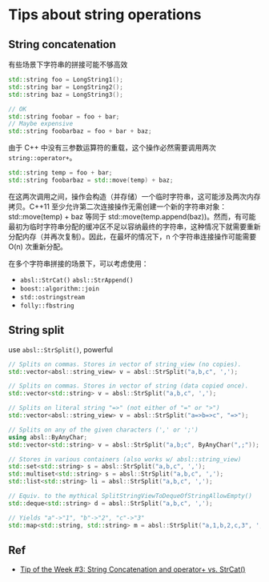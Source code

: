 # Tips about string operations

## String concatenation

有些场景下字符串的拼接可能不够高效

```cpp
std::string foo = LongString1();
std::string bar = LongString2();
std::string baz = LongString3();

// OK
std::string foobar = foo + bar;
// Maybe expensive
std::string foobarbaz = foo + bar + baz;
```

由于 C++ 中没有三参数运算符的重载，这个操作必然需要调用两次 `string::operator+`。

```cpp
std::string temp = foo + bar;
std::string foobarbaz = std::move(temp) + baz;
```

在这两次调用之间，操作会构造（并存储）一个临时字符串，这可能涉及两次内存拷贝。C++11 至少允许第二次连接操作无需创建一个新的字符串对象：std::move(temp) + baz 等同于 std::move(temp.append(baz))。然而，有可能最初为临时字符串分配的缓冲区不足以容纳最终的字符串，这种情况下就需要重新分配内存（并再次复制）。因此，在最坏的情况下，n 个字符串连接操作可能需要 O(n) 次重新分配。

在多个字符串拼接的场景下，可以考虑使用：

* `absl::StrCat()` `absl::StrAppend()`
* `boost::algorithm::join`
* `std::ostringstream`
* `folly::fbstring`

## String split

use `absl::StrSplit()`, powerful

```cpp
// Splits on commas. Stores in vector of string_view (no copies).
std::vector<absl::string_view> v = absl::StrSplit("a,b,c", ',');

// Splits on commas. Stores in vector of string (data copied once).
std::vector<std::string> v = absl::StrSplit("a,b,c", ',');

// Splits on literal string "=>" (not either of "=" or ">")
std::vector<absl::string_view> v = absl::StrSplit("a=>b=>c", "=>");

// Splits on any of the given characters (',' or ';')
using absl::ByAnyChar;
std::vector<std::string> v = absl::StrSplit("a,b;c", ByAnyChar(",;"));

// Stores in various containers (also works w/ absl::string_view)
std::set<std::string> s = absl::StrSplit("a,b,c", ',');
std::multiset<std::string> s = absl::StrSplit("a,b,c", ',');
std::list<std::string> li = absl::StrSplit("a,b,c", ',');

// Equiv. to the mythical SplitStringViewToDequeOfStringAllowEmpty()
std::deque<std::string> d = absl::StrSplit("a,b,c", ',');

// Yields "a"->"1", "b"->"2", "c"->"3"
std::map<std::string, std::string> m = absl::StrSplit("a,1,b,2,c,3", ',');
```

## Ref

* [Tip of the Week #3: String Concatenation and operator+ vs. StrCat()](https://abseil.io/tips/3)